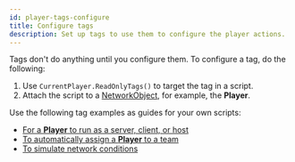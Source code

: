 ```yaml
---
id: player-tags-configure
title: Configure tags
description: Set up tags to use them to configure the player actions.
---
```


Tags don't do anything until you configure them. To configure a tag, do the following:

1. Use `CurrentPlayer.ReadOnlyTags()` to target the tag in a script.
2. Attach the script to a [NetworkObject](https://docs-multiplayer.unity3d.com/netcode/current/basics/networkobject/), for example, the **Player**.

Use the following tag examples as guides for your own scripts:

- [For a **Player** to run as a server, client, or host](../target-instance)
- [To automatically assign a **Player** to a team](../target-team)
- [To simulate network conditions](../target-network)
